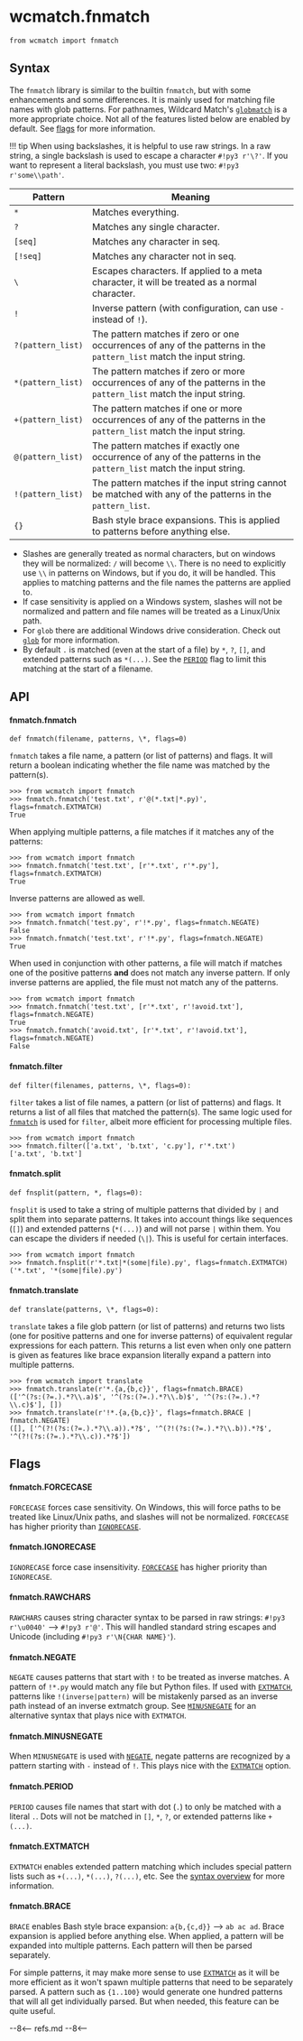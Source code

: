 # wcmatch.fnmatch

```py3
from wcmatch import fnmatch
```

## Syntax

The `fnmatch` library is similar to the builtin `fnmatch`, but with some enhancements and some differences. It is mainly used for matching file names with glob patterns. For pathnames, Wildcard Match's [`globmatch`](glob#globglobmatch) is a more appropriate choice. Not all of the features listed below are enabled by default. See [flags](#flags) for more information.

!!! tip
    When using backslashes, it is helpful to use raw strings. In a raw string, a single backslash is used to escape a character `#!py3 r'\?'`.  If you want to represent a literal backslash, you must use two: `#!py3 r'some\\path'`.

Pattern           | Meaning
----------------- | -------
`*`               | Matches everything.
`?`               | Matches any single character.
`[seq]`           | Matches any character in seq.
`[!seq]`          | Matches any character not in seq.
`\`               | Escapes characters. If applied to a meta character, it will be treated as a normal character.
`!`               | Inverse pattern (with configuration, can use `-` instead of `!`).
`?(pattern_list)` | The pattern matches if zero or one occurrences of any of the patterns in the `pattern_list` match the input string.
`*(pattern_list)` | The pattern matches if zero or more occurrences of any of the patterns in the `pattern_list` match the input string.
`+(pattern_list)` | The pattern matches if one or more occurrences of any of the patterns in the `pattern_list` match the input string.
`@(pattern_list)` | The pattern matches if exactly one occurrence of any of the patterns in the `pattern_list` match the input string.
`!(pattern_list)` | The pattern matches if the input string cannot be matched with any of the patterns in the `pattern_list`.
`{}`              | Bash style brace expansions.  This is applied to patterns before anything else.

- Slashes are generally treated as normal characters, but on windows they will be normalized: `/` will become `\\`. There is no need to explicitly use `\\` in patterns on Windows, but if you do, it will be handled.  This applies to matching patterns and the file names the patterns are applied to.
- If case sensitivity is applied on a Windows system, slashes will not be normalized and pattern and file names will be treated as a Linux/Unix path.
- For `glob` there are additional Windows drive consideration. Check out [`glob`](glob#wcmatchglob) for more information.
- By default `.` is matched (even at the start of a file) by `*`, `?`, `[]`, and extended patterns such as `*(...)`. See the [`PERIOD`](#fnmatchperiod) flag to limit this matching at the start of a filename.

## API

#### fnmatch.fnmatch

```py3
def fnmatch(filename, patterns, \*, flags=0)
```

`fnmatch` takes a file name, a pattern (or list of patterns) and flags.  It will return a boolean indicating whether the file name was matched by the pattern(s).

```pycon3
>>> from wcmatch import fnmatch
>>> fnmatch.fnmatch('test.txt', r'@(*.txt|*.py)', flags=fnmatch.EXTMATCH)
True
```

When applying multiple patterns, a file matches if it matches any of the patterns:

```pycon3
>>> from wcmatch import fnmatch
>>> fnmatch.fnmatch('test.txt', [r'*.txt', r'*.py'], flags=fnmatch.EXTMATCH)
True
```

Inverse patterns are allowed as well.

```pycon3
>>> from wcmatch import fnmatch
>>> fnmatch.fnmatch('test.py', r'!*.py', flags=fnmatch.NEGATE)
False
>>> fnmatch.fnmatch('test.txt', r'!*.py', flags=fnmatch.NEGATE)
True
```

When used in conjunction with other patterns, a file will match if matches one of the positive patterns **and** does not match any inverse pattern. If only inverse patterns are applied, the file must not match any of the patterns.

```pycon3
>>> from wcmatch import fnmatch
>>> fnmatch.fnmatch('test.txt', [r'*.txt', r'!avoid.txt'], flags=fnmatch.NEGATE)
True
>>> fnmatch.fnmatch('avoid.txt', [r'*.txt', r'!avoid.txt'], flags=fnmatch.NEGATE)
False
```

#### fnmatch.filter

```py3
def filter(filenames, patterns, \*, flags=0):
```

`filter` takes a list of file names, a pattern (or list of patterns) and flags. It returns a list of all files that matched the pattern(s). The same logic used for [`fnmatch`](#fnmatchfnmatch) is used for `filter`, albeit more efficient for processing multiple files.

```pycon3
>>> from wcmatch import fnmatch
>>> fnmatch.filter(['a.txt', 'b.txt', 'c.py'], r'*.txt')
['a.txt', 'b.txt']
```

#### fnmatch.split

```py3
def fnsplit(pattern, *, flags=0):
```

`fnsplit` is used to take a string of multiple patterns that divided by `|` and split them into separate patterns. It takes into account things like sequences (`[]`) and extended patterns (`*(...)`) and will not parse `|` within them.  You can escape the dividers if needed (`\|`). This is useful for certain interfaces.

```pycon3
>>> from wcmatch import fnmatch
>>> fnmatch.fnsplit(r'*.txt|*(some|file).py', flags=fnmatch.EXTMATCH)
('*.txt', '*(some|file).py')
```

#### fnmatch.translate

```py3
def translate(patterns, \*, flags=0):
```

`translate` takes a file glob pattern (or list of patterns) and returns two lists (one for positive patterns and one for inverse patterns) of equivalent regular expressions for each pattern. This returns a list even when only one pattern is given as features like brace expansion literally expand a pattern into multiple patterns.

```pycon3
>>> from wcmatch import translate
>>> fnmatch.translate(r'*.{a,{b,c}}', flags=fnmatch.BRACE)
(['^(?s:(?=.).*?\\.a)$', '^(?s:(?=.).*?\\.b)$', '^(?s:(?=.).*?\\.c)$'], [])
>>> fnmatch.translate(r'!*.{a,{b,c}}', flags=fnmatch.BRACE | fnmatch.NEGATE)
([], ['^(?!(?s:(?=.).*?\\.a)).*?$', '^(?!(?s:(?=.).*?\\.b)).*?$', '^(?!(?s:(?=.).*?\\.c)).*?$'])
```

## Flags

#### fnmatch.FORCECASE

`FORCECASE` forces case sensitivity. On Windows, this will force paths to be treated like Linux/Unix paths, and slashes will not be normalized. `FORCECASE` has higher priority than [`IGNORECASE`](#fnmatchignorecase).

#### fnmatch.IGNORECASE

`IGNORECASE` force case insensitivity. [`FORCECASE`](#fnmatchforecase) has higher priority than `IGNORECASE`.

#### fnmatch.RAWCHARS

`RAWCHARS` causes string character syntax to be parsed in raw strings: `#!py3 r'\u0040'` --> `#!py3 r'@'`. This will handled standard string escapes and Unicode (including `#!py3 r'\N{CHAR NAME}'`).

#### fnmatch.NEGATE

`NEGATE` causes patterns that start with `!` to be treated as inverse matches. A pattern of `!*.py` would match any file but Python files. If used with [`EXTMATCH`](#fnmatchextmatch), patterns like `!(inverse|pattern)` will be mistakenly parsed as an inverse path instead of an inverse extmatch group.  See [`MINUSNEGATE`](#fnmatchminusnegate) for an alternative syntax that plays nice with `EXTMATCH`.

#### fnmatch.MINUSNEGATE

When `MINUSNEGATE` is used with [`NEGATE`](#fnmatchnegate), negate patterns are recognized by a pattern starting with `-` instead of `!`. This plays nice with the [`EXTMATCH`](#fnmatchextmatch) option.

#### fnmatch.PERIOD

`PERIOD` causes file names that start with dot (`.`) to only be matched with a literal `.`. Dots will not be matched in `[]`, `*`, `?`, or extended patterns like `+(...)`.

#### fnmatch.EXTMATCH

`EXTMATCH` enables extended pattern matching which includes special pattern lists such as `+(...)`, `*(...)`, `?(...)`, etc. See the [syntax overview](#syntax) for more information.

#### fnmatch.BRACE

`BRACE` enables Bash style brace expansion: `a{b,{c,d}}` --> `ab ac ad`. Brace expansion is applied before anything else. When applied, a pattern will be expanded into multiple patterns. Each pattern will then be parsed separately.

For simple patterns, it may make more sense to use [`EXTMATCH`](#fnmatchextmatch) as it will be more efficient as it won't spawn multiple patterns that need to be separately parsed. A pattern such as `{1..100}` would generate one hundred patterns that will all get individually parsed. But when needed, this feature can be quite useful.

--8<--
refs.md
--8<--
